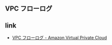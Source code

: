## VPC フローログ



## link
- [VPC フローログ - Amazon Virtual Private Cloud](http://docs.aws.amazon.com/ja_jp/AmazonVPC/latest/UserGuide/flow-logs.html)
